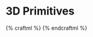 # 3D Primitives

{% craftml %}
<row spacing="10">
  <cube/>
  <cylinder/>
  <sphere/>
  <dome/>
  <prism/>
</row>
{% endcraftml %}
